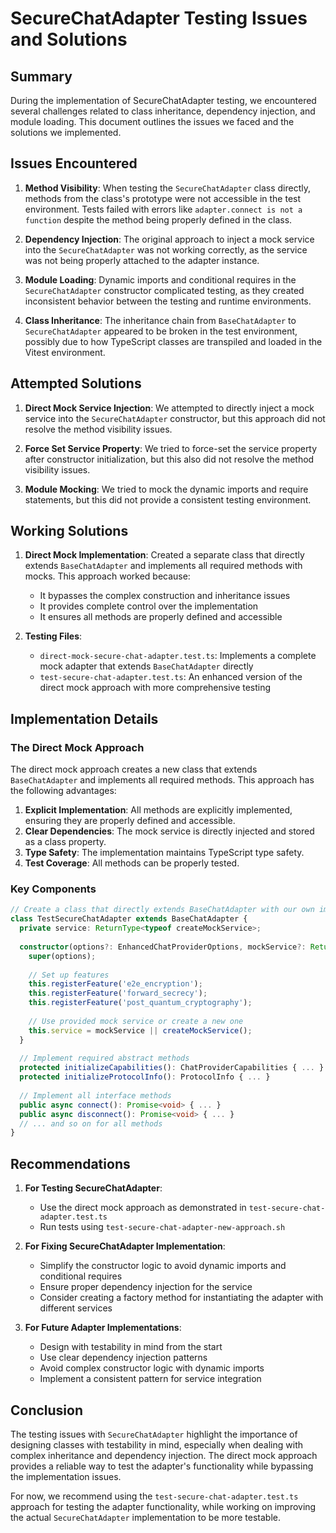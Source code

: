 # SecureChatAdapter Testing Issues and Solutions

## Summary

During the implementation of SecureChatAdapter testing, we encountered several challenges related to class inheritance, dependency injection, and module loading. This document outlines the issues we faced and the solutions we implemented.

## Issues Encountered

1. **Method Visibility**: When testing the `SecureChatAdapter` class directly, methods from the class's prototype were not accessible in the test environment. Tests failed with errors like `adapter.connect is not a function` despite the method being properly defined in the class.

2. **Dependency Injection**: The original approach to inject a mock service into the `SecureChatAdapter` was not working correctly, as the service was not being properly attached to the adapter instance.

3. **Module Loading**: Dynamic imports and conditional requires in the `SecureChatAdapter` constructor complicated testing, as they created inconsistent behavior between the testing and runtime environments.

4. **Class Inheritance**: The inheritance chain from `BaseChatAdapter` to `SecureChatAdapter` appeared to be broken in the test environment, possibly due to how TypeScript classes are transpiled and loaded in the Vitest environment.

## Attempted Solutions

1. **Direct Mock Service Injection**: We attempted to directly inject a mock service into the `SecureChatAdapter` constructor, but this approach did not resolve the method visibility issues.

2. **Force Set Service Property**: We tried to force-set the service property after constructor initialization, but this also did not resolve the method visibility issues.

3. **Module Mocking**: We tried to mock the dynamic imports and require statements, but this did not provide a consistent testing environment.

## Working Solutions

1. **Direct Mock Implementation**: Created a separate class that directly extends `BaseChatAdapter` and implements all required methods with mocks. This approach worked because:
   - It bypasses the complex construction and inheritance issues
   - It provides complete control over the implementation
   - It ensures all methods are properly defined and accessible

2. **Testing Files**:
   - `direct-mock-secure-chat-adapter.test.ts`: Implements a complete mock adapter that extends `BaseChatAdapter` directly
   - `test-secure-chat-adapter.test.ts`: An enhanced version of the direct mock approach with more comprehensive testing

## Implementation Details

### The Direct Mock Approach

The direct mock approach creates a new class that extends `BaseChatAdapter` and implements all required methods. This approach has the following advantages:

1. **Explicit Implementation**: All methods are explicitly implemented, ensuring they are properly defined and accessible.
2. **Clear Dependencies**: The mock service is directly injected and stored as a class property.
3. **Type Safety**: The implementation maintains TypeScript type safety.
4. **Test Coverage**: All methods can be properly tested.

### Key Components

```typescript
// Create a class that directly extends BaseChatAdapter with our own implementation
class TestSecureChatAdapter extends BaseChatAdapter {
  private service: ReturnType<typeof createMockService>;
  
  constructor(options?: EnhancedChatProviderOptions, mockService?: ReturnType<typeof createMockService>) {
    super(options);
    
    // Set up features
    this.registerFeature('e2e_encryption');
    this.registerFeature('forward_secrecy');
    this.registerFeature('post_quantum_cryptography');
    
    // Use provided mock service or create a new one
    this.service = mockService || createMockService();
  }
  
  // Implement required abstract methods
  protected initializeCapabilities(): ChatProviderCapabilities { ... }
  protected initializeProtocolInfo(): ProtocolInfo { ... }
  
  // Implement all interface methods
  public async connect(): Promise<void> { ... }
  public async disconnect(): Promise<void> { ... }
  // ... and so on for all methods
}
```

## Recommendations

1. **For Testing SecureChatAdapter**:
   - Use the direct mock approach as demonstrated in `test-secure-chat-adapter.test.ts`
   - Run tests using `test-secure-chat-adapter-new-approach.sh`

2. **For Fixing SecureChatAdapter Implementation**:
   - Simplify the constructor logic to avoid dynamic imports and conditional requires
   - Ensure proper dependency injection for the service
   - Consider creating a factory method for instantiating the adapter with different services

3. **For Future Adapter Implementations**:
   - Design with testability in mind from the start
   - Use clear dependency injection patterns
   - Avoid complex constructor logic with dynamic imports
   - Implement a consistent pattern for service integration

## Conclusion

The testing issues with `SecureChatAdapter` highlight the importance of designing classes with testability in mind, especially when dealing with complex inheritance and dependency injection. The direct mock approach provides a reliable way to test the adapter's functionality while bypassing the implementation issues.

For now, we recommend using the `test-secure-chat-adapter.test.ts` approach for testing the adapter functionality, while working on improving the actual `SecureChatAdapter` implementation to be more testable.
